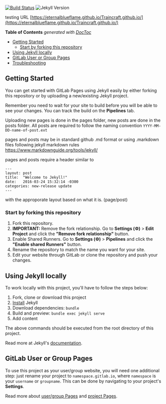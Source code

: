 [![Build Status](https://gitlab.com/pages/jekyll/badges/master/pipeline.svg)](https://gitlab.com/pages/jekyll/-/pipelines?ref=master)
![Jekyll Version](https://img.shields.io/gem/v/jekyll.svg)


testing URL [https://eternalblueflame.github.io/Traincraft.github.io/](https://eternalblueflame.github.io/Traincraft.github.io/)
<!-- START doctoc generated TOC please keep comment here to allow auto update -->
<!-- DON'T EDIT THIS SECTION, INSTEAD RE-RUN doctoc TO UPDATE -->
**Table of Contents**  *generated with [DocToc](https://github.com/thlorenz/doctoc)*

- [Getting Started](#getting-started)
  - [Start by forking this repository](#start-by-forking-this-repository)
- [Using Jekyll locally](#using-jekyll-locally)
- [GitLab User or Group Pages](#gitlab-user-or-group-pages)
- [Troubleshooting](#troubleshooting)

<!-- END doctoc generated TOC please keep comment here to allow auto update -->

## Getting Started

You can get started with GitLab Pages using Jekyll easily by either forking this repository or by uploading a new/existing Jekyll project.

Remember you need to wait for your site to build before you will be able to see your changes.  You can track the build on the **Pipelines** tab.

Uploading new pages is done in the pages folder, new posts are done in the posts folder.
All posts are required to follow the naming convention `YYYY-MM-DD-name-of-post.ext`

pages and posts may be in standard github .md format or using .markdown files following jekyll markdown rules https://www.markdownguide.org/tools/jekyll/

pages and posts require a header similar to 
```
---
layout: post
title:  "Welcome to Jekyll!"
date:   2016-03-24 15:32:14 -0300
categories: new-release update
---
```
with the approporate layout based on what it is. (page/post)

### Start by forking this repository

1. Fork this repository.
1. **IMPORTANT:** Remove the fork relationship.
Go to **Settings (⚙)** > **Edit Project** and click the **"Remove fork relationship"** button.
1. Enable Shared Runners.
Go to **Settings (⚙)** > **Pipelines** and click the **"Enable shared Runners"** button.
1. Rename the repository to match the name you want for your site.
1. Edit your website through GitLab or clone the repository and push your changes.


## Using Jekyll locally

To work locally with this project, you'll have to follow the steps below:

1. Fork, clone or download this project
1. [Install][] Jekyll
1. Download dependencies: `bundle`
1. Build and preview: `bundle exec jekyll serve`
1. Add content

The above commands should be executed from the root directory of this project.

Read more at Jekyll's [documentation][].

## GitLab User or Group Pages

To use this project as your user/group website, you will need one additional
step: just rename your project to `namespace.gitlab.io`, where `namespace` is
your `username` or `groupname`. This can be done by navigating to your
project's **Settings**.

Read more about [user/group Pages][userpages] and [project Pages][projpages].

[ci]: https://about.gitlab.com/gitlab-ci/
[Jekyll]: http://jekyllrb.com/
[install]: https://jekyllrb.com/docs/installation/
[documentation]: https://jekyllrb.com/docs/home/
[userpages]: https://docs.gitlab.com/ce/user/project/pages/introduction.html#user-or-group-pages
[projpages]: https://docs.gitlab.com/ce/user/project/pages/introduction.html#project-pages
